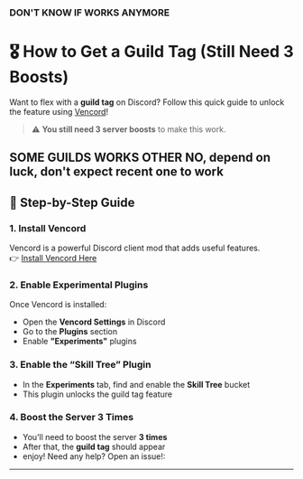 ### DON'T KNOW IF WORKS ANYMORE

# 🎖️ How to Get a Guild Tag (Still Need 3 Boosts)

Want to flex with a **guild tag** on Discord? Follow this quick guide to unlock the feature using [Vencord](https://vencord.dev)!

> ⚠️ **You still need 3 server boosts** to make this work.

SOME GUILDS WORKS OTHER NO, depend on luck, don't expect recent one to work
---

## 🚀 Step-by-Step Guide

### 1. Install Vencord
Vencord is a powerful Discord client mod that adds useful features.  
👉 [Install Vencord Here](https://vencord.dev)

### 2. Enable Experimental Plugins
Once Vencord is installed:
- Open the **Vencord Settings** in Discord
- Go to the **Plugins** section
- Enable **"Experiments"** plugins

### 3. Enable the “Skill Tree” Plugin
- In the **Experiments** tab, find and enable the **Skill Tree** bucket
- This plugin unlocks the guild tag feature

### 4. Boost the Server 3 Times
- You’ll need to boost the server **3 times**
- After that, the **guild tag** should appear
- enjoy! Need any help? Open an issue!:
****
